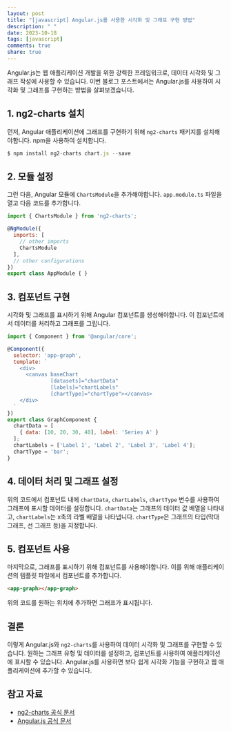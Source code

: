 ```yaml
---
layout: post
title: "[javascript] Angular.js를 사용한 시각화 및 그래프 구현 방법"
description: " "
date: 2023-10-18
tags: [javascript]
comments: true
share: true
---
```


Angular.js는 웹 애플리케이션 개발을 위한 강력한 프레임워크로, 데이터 시각화 및 그래프 작성에 사용할 수 있습니다. 이번 블로그 포스트에서는 Angular.js를 사용하여 시각화 및 그래프를 구현하는 방법을 살펴보겠습니다.

## 1. ng2-charts 설치

먼저, Angular 애플리케이션에 그래프를 구현하기 위해 `ng2-charts` 패키지를 설치해야합니다. npm을 사용하여 설치합니다.

```javascript
$ npm install ng2-charts chart.js --save
```

## 2. 모듈 설정

그런 다음, Angular 모듈에 `ChartsModule`을 추가해야합니다. `app.module.ts` 파일을 열고 다음 코드를 추가합니다.

```javascript
import { ChartsModule } from 'ng2-charts';

@NgModule({
  imports: [
    // other imports
    ChartsModule
  ],
  // other configurations
})
export class AppModule { }
```

## 3. 컴포넌트 구현

시각화 및 그래프를 표시하기 위해 Angular 컴포넌트를 생성해야합니다. 이 컴포넌트에서 데이터를 처리하고 그래프를 그립니다.

```javascript
import { Component } from '@angular/core';

@Component({
  selector: 'app-graph',
  template: `
    <div>
      <canvas baseChart
              [datasets]="chartData"
              [labels]="chartLabels"
              [chartType]="chartType"></canvas>
    </div>
  `
})
export class GraphComponent {
  chartData = [
    { data: [10, 20, 30, 40], label: 'Series A' }
  ];
  chartLabels = ['Label 1', 'Label 2', 'Label 3', 'Label 4'];
  chartType = 'bar';
}
```

## 4. 데이터 처리 및 그래프 설정

위의 코드에서 컴포넌트 내에 `chartData`, `chartLabels`, `chartType` 변수를 사용하여 그래프에 표시할 데이터를 설정합니다. `chartData`는 그래프의 데이터 값 배열을 나타내고, `chartLabels`는 x축의 라벨 배열을 나타냅니다. `chartType`은 그래프의 타입(막대그래프, 선 그래프 등)을 지정합니다.

## 5. 컴포넌트 사용

마지막으로, 그래프를 표시하기 위해 컴포넌트를 사용해야합니다. 이를 위해 애플리케이션의 템플릿 파일에서 컴포넌트를 추가합니다.

```html
<app-graph></app-graph>
```

위의 코드를 원하는 위치에 추가하면 그래프가 표시됩니다.

## 결론

이렇게 Angular.js와 `ng2-charts`를 사용하여 데이터 시각화 및 그래프를 구현할 수 있습니다. 원하는 그래프 유형 및 데이터를 설정하고, 컴포넌트를 사용하여 애플리케이션에 표시할 수 있습니다. Angular.js를 사용하면 보다 쉽게 시각화 기능을 구현하고 웹 애플리케이션에 추가할 수 있습니다.

## 참고 자료

- [ng2-charts 공식 문서](https://valor-software.com/ng2-charts/)
- [Angular.js 공식 문서](https://angular.io/)
